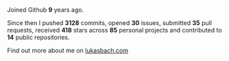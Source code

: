 Joined Github **9** years ago.

Since then I pushed **3128** commits, opened **30** issues, submitted **35** pull requests, received **418** stars across **85** personal projects and contributed to **14** public repositories.

Find out more about me on [lukasbach.com](https://lukasbach.com)
